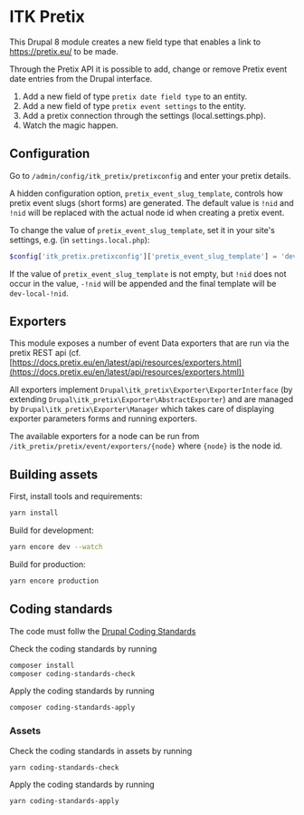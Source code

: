 # ITK Pretix

This Drupal 8 module creates a new field type that enables a link to
https://pretix.eu/ to be made.

Through the Pretix API it is possible to add, change or remove Pretix
event date entries from the Drupal interface.

1. Add a new field of type `pretix date field type` to an entity.
2. Add a new field of type `pretix event settings` to the entity.
3. Add a pretix connection through the settings (local.settings.php).
4. Watch the magic happen.

## Configuration

Go to `/admin/config/itk_pretix/pretixconfig` and enter your pretix details.

A hidden configuration option, `pretix_event_slug_template`, controls how pretix
event slugs (short forms) are generated. The default value is `!nid` and `!nid`
will be replaced with the actual node id when creating a pretix event.

To change the value of `pretix_event_slug_template`, set it in your site's
settings, e.g. (in `settings.local.php`):

```php
$config['itk_pretix.pretixconfig']['pretix_event_slug_template'] = 'dev-local';
```

If the value of `pretix_event_slug_template` is not empty, but `!nid` does not
occur in the value, `-!nid` will be appended and the final template will be
`dev-local-!nid`.

## Exporters

This module exposes a number of event Data exporters that are run via the pretix
REST api
(cf. [https://docs.pretix.eu/en/latest/api/resources/exporters.html](https://docs.pretix.eu/en/latest/api/resources/exporters.html))

All exporters implement `Drupal\itk_pretix\Exporter\ExporterInterface` (by
extending `Drupal\itk_pretix\Exporter\AbstractExporter`) and are managed by
`Drupal\itk_pretix\Exporter\Manager` which takes care of displaying exporter
parameters forms and running exporters.

The available exporters for a node can be run from
`/itk_pretix/pretix/event/exporters/{node}` where `{node}` is the node id.

## Building assets

First, install tools and requirements:

```sh
yarn install
```

Build for development:

```sh
yarn encore dev --watch
```

Build for production:

```sh
yarn encore production
```

## Coding standards

The code must follw the [Drupal Coding Standards](https://www.drupal.org/docs/develop/standards)

Check the coding standards by running

```sh
composer install
composer coding-standards-check
```

Apply the coding standards by running

```sh
composer coding-standards-apply
```

### Assets

Check the coding standards in assets by running

```sh
yarn coding-standards-check
```

Apply the coding standards by running

```sh
yarn coding-standards-apply
```
